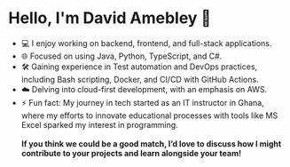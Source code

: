 
<!--

Here are some ideas to get you started:

- 🔭 I’m currently working on ...
- 🌱 I’m currently learning ...
- 👯 I’m looking to collaborate on ...
- 🤔 I’m looking for help with ...
- 💬 Ask me about ...
- 📫 How to reach me: ...
- 😄 Pronouns: ...
- ⚡ Fun fact: ...
-->
# Hello, I'm David Amebley 👋
<!--
- 🌍 Currently with a full-stack developer at Hack Junction, Finland.
- 🎓 Background in Computer Science and Information Technology.
-->
- 💻 I enjoy working on backend, frontend, and full-stack applications.
- 🌐 Focused on using Java, Python, TypeScript, and C#.
- 🛠 Gaining experience in Test automation and DevOps practices, including Bash scripting, Docker, and CI/CD with GitHub Actions.
- ☁️ Delving into cloud-first development, with an emphasis on AWS.
- ⚡ Fun fact: My journey in tech started as an IT instructor in Ghana, where my efforts to innovate educational processes with tools like MS Excel sparked my interest in programming. <br/> <br/>
<b>If you think we could be a good match, I’d love to discuss how I might contribute to your projects and learn alongside your team!</b>
<!-- I once taught IT in a Ghanaian junior high school and earned multiple Best Teacher awards. The switch to programming was inspired by my self-belief and encouragement from friends, especially after innovating with tools like MS Excel for tasks like exam result compilation and grade preparation.
-->
